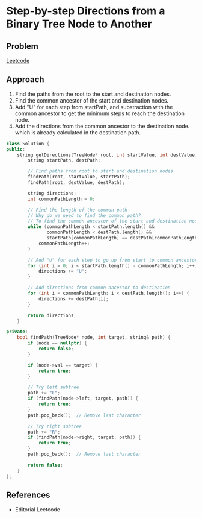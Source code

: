 # Step-by-step Directions from a Binary Tree Node to Another

## Problem
[Leetcode](https://leetcode.com/problems/step-by-step-directions-from-a-binary-tree-node-to-another/)

## Approach
1. Find the paths from the root to the start and destination nodes.
2. Find the common ancestor of the start and destination nodes.
3. Add "U" for each step from startPath, and substraction with the common ancestor to get the minimum steps to reach the destination node.
4. Add the directions from the common ancestor to the destination node. which is already calculated in the destination path.

```cpp
class Solution {
public:
    string getDirections(TreeNode* root, int startValue, int destValue) {
        string startPath, destPath;

        // Find paths from root to start and destination nodes
        findPath(root, startValue, startPath);
        findPath(root, destValue, destPath);

        string directions;
        int commonPathLength = 0;

        // Find the length of the common path
        // Why do we need to find the common path?
        // To find the common ancestor of the start and destination nodes
        while (commonPathLength < startPath.length() &&
               commonPathLength < destPath.length() &&
               startPath[commonPathLength] == destPath[commonPathLength]) {
            commonPathLength++;
        }

        // Add "U" for each step to go up from start to common ancestor
        for (int i = 0; i < startPath.length() - commonPathLength; i++) {
            directions += "U";
        }

        // Add directions from common ancestor to destination
        for (int i = commonPathLength; i < destPath.length(); i++) {
            directions += destPath[i];
        }

        return directions;
    }

private:
    bool findPath(TreeNode* node, int target, string& path) {
        if (node == nullptr) {
            return false;
        }

        if (node->val == target) {
            return true;
        }

        // Try left subtree
        path += "L";
        if (findPath(node->left, target, path)) {
            return true;
        }
        path.pop_back();  // Remove last character

        // Try right subtree
        path += "R";
        if (findPath(node->right, target, path)) {
            return true;
        }
        path.pop_back();  // Remove last character

        return false;
    }
};
```

## References
- Editorial Leetcode